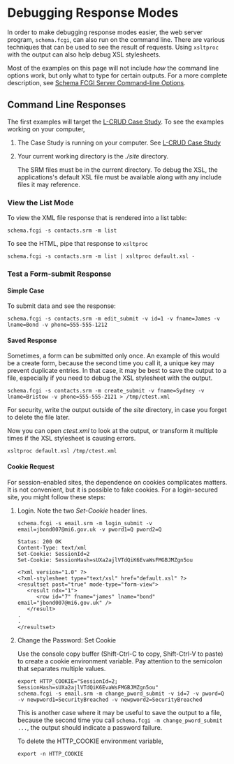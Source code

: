 # Debugging Response Modes

In order to make debugging response modes easier, the web server program,
`schema.fcgi`, can also run on the command line.  There are various techniques
that can be used to see the result of requests.  Using `xsltproc` with the
output can also help debug XSL stylesheets.

Most of the examples on this page will not include _how_ the command line options
work, but only what to type for certain outputs.  For a more complete description,
see [Schema FCGI Server Command-line Options](SchemaFCGIOptions.md).

## Command Line Responses

The first examples will target the [L-CRUD Case Study](LCRUDInteractions.md).  To see
the examples working on your computer,

1. The Case Study is running on your computer. See [L-CRUD Case Study](LCRUDInteractions.md)

2. Your current working directory is the _./site_ directory.

   The SRM files must be in the current directory.  To debug the XSL, the applications's
   default XSL file must be available along with any include files it may reference.

### View the List Mode

To view the XML file response that is rendered into a list table:

~~~
schema.fcgi -s contacts.srm -m list
~~~

To see the HTML, pipe that response to `xsltproc`

~~~
schema.fcgi -s contacts.srm -m list | xsltproc default.xsl -
~~~

### Test a Form-submit Response

#### Simple Case

To submit data and see the response:

~~~
schema.fcgi -s contacts.srm -m edit_submit -v id=1 -v fname=James -v lname=Bond -v phone=555-555-1212
~~~

#### Saved Response

Sometimes, a form can be submitted only once.  An example of this would be a create
form, because the second time you call it, a unique key may prevent duplicate entries.
In that case, it may be best to save the output to a file, especially if you need to
debug the XSL stylesheet with the output.

~~~
schema.fcgi -s contacts.srm -m create_submit -v fname=Sydney -v lname=Bristow -v phone=555-555-2121 > /tmp/ctest.xml
~~~

For security, write the output outside of the _site_ directory, in case you forget to
delete the file later.

Now you can open _ctest.xml_ to look at the output, or transform it multiple times
if the XSL stylesheet is causing errors.

~~~
xsltproc default.xsl /tmp/ctest.xml
~~~

#### Cookie Request

For session-enabled sites, the dependence on cookies complicates matters.  It is not
convenient, but it is possible to fake cookies.  For a login-secured site, you might
follow these steps:

1. Login.  Note the two _Set-Cookie_ header lines.

   ~~~
   schema.fcgi -s email.srm -m login_submit -v email=jbond007@mi6.gov.uk -v pword1=Q pword2=Q

   Status: 200 OK
   Content-Type: text/xml
   Set-Cookie: SessionId=2
   Set-Cookie: SessionHash=sUXa2ajlVTdQiK6EvaWsFMGBJMZgn5ou

   <?xml version="1.0" ?>
   <?xml-stylesheet type="text/xsl" href="default.xsl" ?>
   <resultset post="true" mode-type="form-view">
      <result ndx="1">
         <row id="7" fname="james" lname="bond" email="jbond007@mi6.gov.uk" />
      </result>
   .
   .
   </resultset>
   ~~~

2. Change the Password: Set Cookie

   Use the console copy buffer (Shift-Ctrl-C to copy, Shift-Ctrl-V to paste) to
   create a cookie environment variable.  Pay attention to the semicolon that separates
   multiple values.
   
   ~~~
   export HTTP_COOKIE="SessionId=2; SessionHash=sUXa2ajlVTdQiK6EvaWsFMGBJMZgn5ou"
   schema.fcgi -s email.srm -m change_pword_submit -v id=7 -v pword=Q -v newpword1=SecurityBreached -v newpword2=SecurityBreached
   ~~~

   This is another case where it may be useful to save the output to a file, because
   the second time you call `schema.fcgi -m change_pword_submit ...`, the output
   should indicate a password failure.

   To delete the HTTP_COOKIE environment variable,

   ~~~
   export -n HTTP_COOKIE
   ~~~
